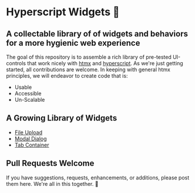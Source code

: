 # Hyperscript Widgets 🧩

## A collectable library of of widgets and behaviors for a more hygienic web experience

The goal of this repository is to assemble a rich library of pre-tested UI-controls that work nicely with [htmx](https://htmx.org) and [hyperscript](https://hyperscript.org).  As we're just getting started, all contributions are welcome.  In keeping with general htmx principles, we will endeavor to create code that is:

* Usable
* Accessible
* Un-Scalable

## A Growing Library of Widgets

* [File Upload](upload.html)
* [Modal Dialog](modal.html)
* [Tab Container](tabs.html)

## Pull Requests Welcome

If you have suggestions, requests, enhancements, or additions, please post them here.  We're all in this together. 🧩
